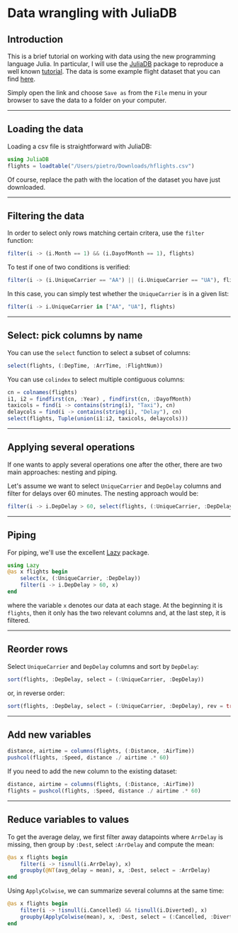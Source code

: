 # Data wrangling with JuliaDB

## Introduction

This is a brief tutorial on working with data using the new programming language Julia. In particular, I will use the [JuliaDB](http://juliadb.org/latest/) package to reproduce a well known [tutorial](https://rpubs.com/justmarkham/dplyr-tutorial). The data is some example flight dataset that you can find [here](https://raw.githubusercontent.com/piever/JuliaDBTutorial/master/hflights.csv).

Simply open the link and choose `Save as` from the `File` menu in your browser to save the data to a folder on your computer.

---

## Loading the data

Loading a csv file is straightforward with JuliaDB:

```julia
using JuliaDB
flights = loadtable("/Users/pietro/Downloads/hflights.csv")
```

Of course, replace the path with the location of the dataset you have just downloaded.

---

## Filtering the data

In order to select only rows matching certain critera, use the `filter` function:

```julia
filter(i -> (i.Month == 1) && (i.DayofMonth == 1), flights)
```

To test if one of two conditions is verified:

```julia
filter(i -> (i.UniqueCarrier == "AA") || (i.UniqueCarrier == "UA"), flights)
```

In this case, you can simply test whether the `UniqueCarrier` is in a given list:


```julia
filter(i -> i.UniqueCarrier in ["AA", "UA"], flights)
```

---

## Select: pick columns by name

You can use the `select` function to select a subset of columns:

```julia
select(flights, (:DepTime, :ArrTime, :FlightNum))
```

You can use `colindex` to select multiple contiguous columns: 

```julia
cn = colnames(flights)
i1, i2 = findfirst(cn, :Year) , findfirst(cn, :DayofMonth)
taxicols = find(i -> contains(string(i), "Taxi"), cn)
delaycols = find(i -> contains(string(i), "Delay"), cn)
select(flights, Tuple(union(i1:i2, taxicols, delaycols)))
```

---

## Applying several operations

If one wants to apply several operations one after the other, there are two main approaches: nesting and piping.

Let's assume we want to select `UniqueCarrier` and `DepDelay` columns and filter for delays over 60 minutes. The nesting approach would be:

```julia
filter(i -> i.DepDelay > 60, select(flights, (:UniqueCarrier, :DepDelay)))
```

---

## Piping

For piping, we'll use the excellent [Lazy](https://github.com/MikeInnes/Lazy.jl) package.

```julia
using Lazy
@as x flights begin
    select(x, (:UniqueCarrier, :DepDelay))
    filter(i -> i.DepDelay > 60, x)
end
```

where the variable `x` denotes our data at each stage. At the beginning it is `flights`, then it only has the two relevant columns and, at the last step, it is filtered.

---

## Reorder rows

Select `UniqueCarrier` and `DepDelay` columns and sort by `DepDelay`:

```julia
sort(flights, :DepDelay, select = (:UniqueCarrier, :DepDelay))
```

or, in reverse order:

```julia
sort(flights, :DepDelay, select = (:UniqueCarrier, :DepDelay), rev = true)
```

---

## Add new variables

```julia
distance, airtime = columns(flights, (:Distance, :AirTime))
pushcol(flights, :Speed, distance ./ airtime .* 60)
```

If you need to add the new column to the existing dataset:

```julia
distance, airtime = columns(flights, (:Distance, :AirTime))
flights = pushcol(flights, :Speed, distance ./ airtime .* 60)
```

---

## Reduce variables to values

To get the average delay, we first filter away datapoints where `ArrDelay` is missing, then group by `:Dest`, select `:ArrDelay` and compute the mean:

```julia
@as x flights begin
    filter(i -> !isnull(i.ArrDelay), x)
    groupby(@NT(avg_delay = mean), x, :Dest, select = :ArrDelay)
end
```

Using `ApplyColwise`, we can summarize several columns at the same time:

```julia
@as x flights begin
    filter(i -> !isnull(i.Cancelled) && !isnull(i.Diverted), x)
    groupby(ApplyColwise(mean), x, :Dest, select = (:Cancelled, :Diverted))
end
```

